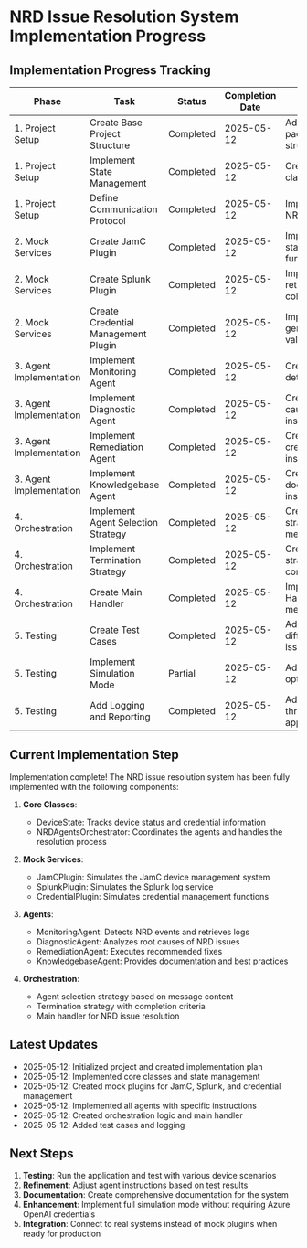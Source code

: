 # NRD Issue Resolution System Implementation Progress

## Implementation Progress Tracking

| Phase | Task | Status | Completion Date | Notes |
|-------|------|--------|----------------|-------|
| 1. Project Setup | Create Base Project Structure | Completed | 2025-05-12 | Added Semantic Kernel packages and project structure |
| 1. Project Setup | Implement State Management | Completed | 2025-05-12 | Created DeviceState class |
| 1. Project Setup | Define Communication Protocol | Completed | 2025-05-12 | Implemented in NRDAgentsOrchestrator |
| 2. Mock Services | Create JamC Plugin | Completed | 2025-05-12 | Implemented device status and credential functions |
| 2. Mock Services | Create Splunk Plugin | Completed | 2025-05-12 | Implemented log retrieval and data collection verification |
| 2. Mock Services | Create Credential Management Plugin | Completed | 2025-05-12 | Implemented credential generation and validation |
| 3. Agent Implementation | Implement Monitoring Agent | Completed | 2025-05-12 | Created agent with NRD detection instructions |
| 3. Agent Implementation | Implement Diagnostic Agent | Completed | 2025-05-12 | Created agent with root cause analysis instructions |
| 3. Agent Implementation | Implement Remediation Agent | Completed | 2025-05-12 | Created agent with credential fix instructions |
| 3. Agent Implementation | Implement Knowledgebase Agent | Completed | 2025-05-12 | Created agent with documentation instructions |
| 4. Orchestration | Implement Agent Selection Strategy | Completed | 2025-05-12 | Created selection strategy based on message content |
| 4. Orchestration | Implement Termination Strategy | Completed | 2025-05-12 | Created termination strategy with completion criteria |
| 4. Orchestration | Create Main Handler | Completed | 2025-05-12 | Implemented HandleNRDIssue method |
| 5. Testing | Create Test Cases | Completed | 2025-05-12 | Added test cases for different credential issues |
| 5. Testing | Implement Simulation Mode | Partial | 2025-05-12 | Added simulation mode option in Program.cs |
| 5. Testing | Add Logging and Reporting | Completed | 2025-05-12 | Added logging throughout the application |

## Current Implementation Step

Implementation complete! The NRD issue resolution system has been fully implemented with the following components:

1. **Core Classes**:

   - DeviceState: Tracks device status and credential information
   - NRDAgentsOrchestrator: Coordinates the agents and handles the resolution process

2. **Mock Services**:
   - JamCPlugin: Simulates the JamC device management system
   - SplunkPlugin: Simulates the Splunk log service
   - CredentialPlugin: Simulates credential management functions

3. **Agents**:
   - MonitoringAgent: Detects NRD events and retrieves logs
   - DiagnosticAgent: Analyzes root causes of NRD issues
   - RemediationAgent: Executes recommended fixes
   - KnowledgebaseAgent: Provides documentation and best practices

4. **Orchestration**:
   - Agent selection strategy based on message content
   - Termination strategy with completion criteria
   - Main handler for NRD issue resolution

## Latest Updates

- 2025-05-12: Initialized project and created implementation plan
- 2025-05-12: Implemented core classes and state management
- 2025-05-12: Created mock plugins for JamC, Splunk, and credential management
- 2025-05-12: Implemented all agents with specific instructions
- 2025-05-12: Created orchestration logic and main handler
- 2025-05-12: Added test cases and logging

## Next Steps

1. **Testing**: Run the application and test with various device scenarios
2. **Refinement**: Adjust agent instructions based on test results
3. **Documentation**: Create comprehensive documentation for the system
4. **Enhancement**: Implement full simulation mode without requiring Azure OpenAI credentials
5. **Integration**: Connect to real systems instead of mock plugins when ready for production